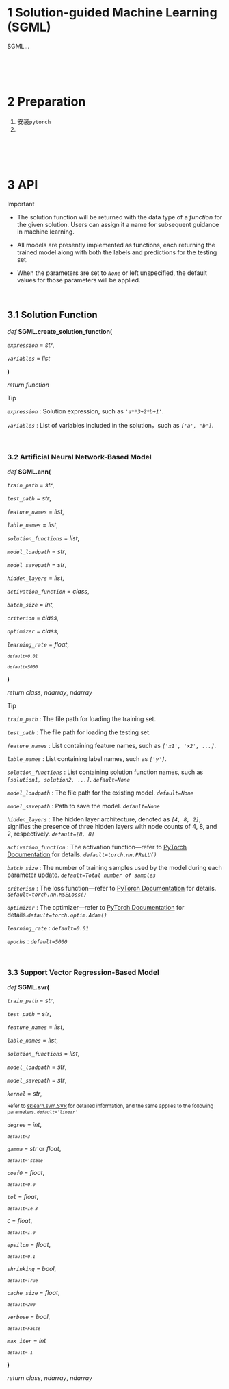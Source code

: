 # 1 Solution-guided Machine Learning (SGML)

SGML...

<br>
<br>
<br>

# 2 Preparation

1. 安装`pytorch`
2.

<br>
<br>
<br>

# 3 API

> [!IMPORTANT]
> - The solution function will be returned with the data type of a *function* for the given solution. Users can assign it a name for subsequent guidance in machine learning.
>
> - All models are presently implemented as functions, each returning the trained model along with both the labels and predictions for the testing set.
>
> - When the parameters are set to *`None`* or left unspecified, the default values for those parameters will be applied. 

<br>

## 3.1 Solution Function

*def* **SGML.create_solution_function(**

*`expression`* = *str*, 
                                           
*`variables`* = *list* 

**)**

*return* *function*

> [!TIP]
> *`expression`* : Solution expression, such as *`'a**3+2*b+1'`*.
>                                          
> *`variables`* : List of variables included in the solution，such as *`['a', 'b']`*.

<br>

### 3.2 Artificial Neural Network-Based Model

*def* **SGML.ann(**

*`train_path`* = *str*, 

*`test_path`* = *str*, 

*`feature_names`* = *list*, 

*`lable_names`* = *list*, 

*`solution_functions`* = *list*, 

*`model_loadpath`* = *str*, 

*`model_savepath`* = *str*, 

*`hidden_layers`* = *list*, 

*`activation_function`*  = *class*, 

*`batch_size`* = *int*, 

*`criterion`* = *class*, 

*`optimizer`* = *class*, 

*`learning_rate`*  = *float*, 

<sup> *`default=0.01`* </sup>

<sup> *`default=5000`* </sup>

**)**

*return* *class*, *ndarray*, *ndarray*

> [!TIP]
> *`train_path`* : The file path for loading the training set. 
>
>*`test_path`* : The file path for loading the testing set. 
>
>*`feature_names`* : List containing feature names, such as *`['x1', 'x2', ...]`*. 
>
>*`lable_names`* : List containing label names, such as *`['y']`*. 
>
>*`solution_functions`* : List containing solution function names, such as *`[solution1, solution2, ...]`*. *`default=None`* 
>
>*`model_loadpath`* : The file path for the existing model. *`default=None`* 
>
>*`model_savepath`* : Path to save the model. *`default=None`* 
>
>*`hidden_layers`* : The hidden layer architecture, denoted as *`[4, 8, 2]`*, signifies the presence of three hidden layers with node counts of 4, 8, and 2, respectively. *`default=[8, 8]`* 
>
>*`activation_function`* : The activation function—refer to [PyTorch Documentation](https://pytorch.org/docs/stable/index.html) for details. *`default=torch.nn.PReLU()`* 
>
>*`batch_size`* : The number of training samples used by the model during each parameter update. *`default=Total number of samples`* 
>
>*`criterion`* : The loss function—refer to [PyTorch Documentation](https://pytorch.org/docs/stable/index.html) for details. *`default=torch.nn.MSELoss()`* 
>
>*`optimizer`* : The optimizer—refer to [PyTorch Documentation](https://pytorch.org/docs/stable/index.html) for details.*`default=torch.optim.Adam()`* 
>
>*`learning_rate`* : *`default=0.01`* 
>
>*`epochs`* : *`default=5000`* 

<br>

### 3.3 Support Vector Regression-Based Model

*def* **SGML.svr(**

*`train_path`* = *str*, 

*`test_path`* = *str*, 

*`feature_names`* = *list*, 

*`lable_names`* = *list*, 

*`solution_functions`* = *list*, 

*`model_loadpath`* = *str*, 

*`model_savepath`* = *str*, 

*`kernel`* = *str*, 

<sup> Refer to [sklearn.svm.SVR](https://scikit-learn.org/stable/modules/generated/sklearn.svm.SVR.html) for detailed information, and the same applies to the following parameters. *`default='linear'`* </sup>

*`degree`* = *int*, 

<sup> *`default=3`* </sup>

*`gamma`* = *str* or *float*, 

<sup> *`default='scale'`* </sup>

*`coef0`* = *float*, 

<sup> *`default=0.0`* </sup>

*`tol`* = *float*, 

<sup> *`default=1e-3`* </sup>

*`C`* = *float*, 

<sup> *`default=1.0`* </sup>

*`epsilon`* = *float*, 

<sup> *`default=0.1`* </sup>

*`shrinking`* = *bool*, 

<sup> *`default=True`* </sup>

*`cache_size`* = *float*, 

<sup> *`default=200`* </sup>

*`verbose`* = *bool*, 

<sup> *`default=False`* </sup>

*`max_iter`* = *int* 

<sup> *`default=-1`* </sup>

**)**

*return* *class*, *ndarray*, *ndarray*
